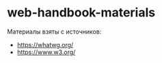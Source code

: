# web-handbook-materials

Материалы взяты с источников:

* <https://whatwg.org/>
* <https://www.w3.org/>
